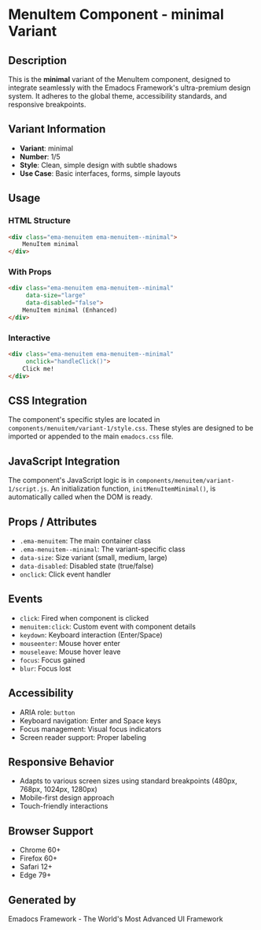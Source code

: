 # MenuItem Component - minimal Variant

## Description
This is the **minimal** variant of the MenuItem component, designed to integrate seamlessly with the Emadocs Framework's ultra-premium design system. It adheres to the global theme, accessibility standards, and responsive breakpoints.

## Variant Information
- **Variant**: minimal
- **Number**: 1/5
- **Style**: Clean, simple design with subtle shadows
- **Use Case**: Basic interfaces, forms, simple layouts

## Usage

### HTML Structure
```html
<div class="ema-menuitem ema-menuitem--minimal">
    MenuItem minimal
</div>
```

### With Props
```html
<div class="ema-menuitem ema-menuitem--minimal" 
     data-size="large" 
     data-disabled="false">
    MenuItem minimal (Enhanced)
</div>
```

### Interactive
```html
<div class="ema-menuitem ema-menuitem--minimal" 
     onclick="handleClick()">
    Click me!
</div>
```

## CSS Integration
The component's specific styles are located in `components/menuitem/variant-1/style.css`. These styles are designed to be imported or appended to the main `emadocs.css` file.

## JavaScript Integration
The component's JavaScript logic is in `components/menuitem/variant-1/script.js`. An initialization function, `initMenuItemMinimal()`, is automatically called when the DOM is ready.

## Props / Attributes
- `.ema-menuitem`: The main container class
- `.ema-menuitem--minimal`: The variant-specific class
- `data-size`: Size variant (small, medium, large)
- `data-disabled`: Disabled state (true/false)
- `onclick`: Click event handler

## Events
- `click`: Fired when component is clicked
- `menuitem:click`: Custom event with component details
- `keydown`: Keyboard interaction (Enter/Space)
- `mouseenter`: Mouse hover enter
- `mouseleave`: Mouse hover leave
- `focus`: Focus gained
- `blur`: Focus lost

## Accessibility
- ARIA role: `button`
- Keyboard navigation: Enter and Space keys
- Focus management: Visual focus indicators
- Screen reader support: Proper labeling

## Responsive Behavior
- Adapts to various screen sizes using standard breakpoints (480px, 768px, 1024px, 1280px)
- Mobile-first design approach
- Touch-friendly interactions

## Browser Support
- Chrome 60+
- Firefox 60+
- Safari 12+
- Edge 79+

## Generated by
Emadocs Framework - The World's Most Advanced UI Framework
